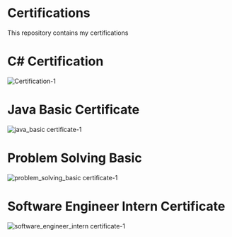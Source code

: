 # Certifications
This repository contains my certifications




# C# Certification
![Certification-1](https://github.com/user-attachments/assets/e5e4e34e-1c7e-4dd3-a05a-bf38de448b20)




# Java Basic Certificate
![java_basic certificate-1](https://github.com/user-attachments/assets/12cbaf90-6dda-499d-9e3e-150403ce9fcb)




# Problem Solving Basic
![problem_solving_basic certificate-1](https://github.com/user-attachments/assets/7a0e651e-1825-406c-b2ce-520d4c962667)




# Software Engineer Intern Certificate
![software_engineer_intern certificate-1](https://github.com/user-attachments/assets/2b837120-6c7a-4245-be83-876878768cdd)
